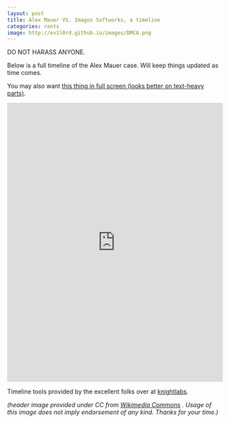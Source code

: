 ```yaml
---
layout: post
title: Alex Mauer VS. Imagos Softworks, a timeline
categories: rants
image: http://ev1l0rd.github.io/images/DMCA.png
---
```


DO NOT HARASS ANYONE.

Below is a full timeline of the Alex Mauer case. Will keep things updated as time comes.


You may also want [this thing in full screen (looks better on text-heavy parts)](https://cdn.knightlab.com/libs/timeline3/latest/embed/index.html?source=1O2e2NP4QOE_NEFjoxM3oGLleajmtM4QGj2Jfn9xLKAA&font=Default&lang=en&initial_zoom=10&height=650).

<iframe src='https://cdn.knightlab.com/libs/timeline3/latest/embed/index.html?source=1O2e2NP4QOE_NEFjoxM3oGLleajmtM4QGj2Jfn9xLKAA&font=Default&lang=en&initial_zoom=10&height=650' width='100%' height='650' webkitallowfullscreen mozallowfullscreen allowfullscreen frameborder='0'></iframe>

Timeline tools provided by the excellent folks over at [knightlabs](https://timeline.knightlab.com/).


_(header image provided under CC from [Wikimedia Commons](https://commons.wikimedia.org/wiki/File:DMCA.png) . Usage of this image does not imply endorsement of any kind. Thanks for your time.)_

